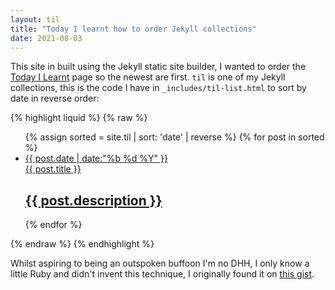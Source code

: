 ```yaml
---
layout: til
title: "Today I learnt how to order Jekyll collections"
date: 2021-08-03
---
```


This site in built using the Jekyll static site builder, I wanted to order the [Today I Learnt](/TIL) page so the newest are first. `til` is one of my Jekyll collections, this is the code I have in `_includes/til-list.html` to sort by date in reverse order:

{% highlight liquid %}
{% raw %}
<ul id="post-list">
    {% assign sorted = site.til | sort: 'date' | reverse %}
    {% for post in sorted %}
    <li>
        <a href='{{ post.url }}'><aside class="dates">{{ post.date | date:"%b %d %Y" }}</aside></a>
        <a href='{{ post.url }}'>{{ post.title }} <h2>{{ post.description }}</h2></a>
    </li>
    {% endfor %}
</ul>
{% endraw %}
{% endhighlight %}

Whilst aspiring to being an outspoken buffoon I'm no DHH, I only know a little Ruby and didn't invent this technique, I originally found it on [this gist](https://gist.github.com/Phlow/1f27dfafdf2bbcc5c48e).